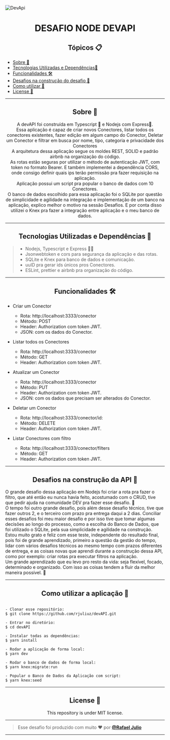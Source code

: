 ![DevApi](https://devapi.com.br/static/images/cover.png)


<h1 align="center">DESAFIO NODE DEVAPI</h1>

   <h2 align="center">Tópicos 📋</h2>

   <p>

   - [Sobre 📖](#about-)
   - [Tecnologias Utilizadas e Dependências📱](#preview-)
   - [Funcionalidades 🛠️](#funcionalidades-%EF%B8%8F)
   - [Desafios na construção do desafio 🤯](#Desafios-na-construção-do-desafio)
   - [Como utilizar 🤔](#how-to-use-)
   - [License 📝](#license-)

   </p>

---


<h2 align="center">Sobre 📖</h2>

<p align="center">
   A devAPI foi construída em Typescript 💙 e Nodejs com Express💛.<br>
   Essa aplicação é capaz de criar novos Conectores, listar todos os conectores existentes, fazer edição em algum campo do Conector, Deletar um Conector e filtrar em busca por nome, tipo, categoria e privacidade dos Conectores<br>
   A arquitetura dessa aplicação segue os moldes REST, SOLID e padrão airbnb na organização do código.<br>
   As rotas estão seguras por utilizar o método de autenticação JWT, com token no formato Bearer. E também implementei a dependência CORS, onde consigo definir quais ips terão permissão pra fazer requisição na aplicação.<br>
   Aplicação possui um script pra popular o banco de dados com 10 Conectores.<br>
   O banco de dados escolhido para essa aplicação foi o SQLite por questão de simplicidade e agilidade na integração e implementação de um banco na aplicação, explico melhor o motivo na sessão Desafios. E por conta disso utilizei o Knex pra fazer a integração entre aplicação e o meu banco de dados.
</p>

---

<h2 align="center">Tecnologias Utilizadas e Dependências 📱</h2>

   > * Nodejs, Typescript e Express 🧐📂
   > * Jsonwebtoken e cors para segurança da aplicação e das rotas.
   > * SQLite e Knex para banco de dados e comunicação.
   > * uuID pra gerar ids únicos pros Conectores.
   > * ESLint, prettier e airbnb pra organização do código.

---

<h2 align="center">Funcionalidades 🛠️</h2>

   <p>

- Criar um Conector
  -  Rota: http://localhost:3333/conector
  -  Método: POST
  -  Header: Authorization com token JWT.
  -  JSON: com os dados do Conector.

- Listar todos os Conectores
  -  Rota: http://localhost:3333/conector
  -  Método: GET
  -  Header: Authorization com token JWT.

- Atualizar um Conector
  -  Rota: http://localhost:3333/conector
  -  Método: PUT
  -  Header: Authorization com token JWT.
  -  JSON: com os dados que precisam ser alterados do Conector.

- Deletar um Conector
  -  Rota: http://localhost:3333/conector/id:
  -  Método: DELETE
  -  Header: Authorization com token JWT.

- Listar Conectores com filtro
  -  Rota: http://localhost:3333/conector/filters
  -  Método: GET
  -  Header: Authorization com token JWT.
   </p>

---

<h2 align="center">Desafios na construção da API 🤯</h2>

   <p>
    O grande desafio dessa aplicação em Nodejs foi criar a rota pra fazer o filtro, que até então eu nunca havia feito, acostumado com o CRUD, tive que pedir ajuda na comunidade DEV pra fazer esse desafio. 💪<br>
    O tempo foi outro grande desafio, pois além desse desafio técnico, tive que fazer outros 2, e o terceiro com prazo pra entrega daqui a 2 dias. Conciliar esses desafios foi meu maior desafio e por isso tive que tomar algumas decisões ao longo do processo, como a escolha do Banco de Dados, que foi utilizado o SQLite, pela sua simplicidade e agilidade na construção.<br>
    Estou muito grato e feliz com esse teste, independente do resultado final, pois foi de grande aprendizado, primeiro a questão da gestão do tempo, lidar com vários desafios técnicos ao mesmo tempo com prazos diferentes de entrega, e as coisas novas que aprendi durante a construção dessa API, como por exemplo: criar rotas pra executar filtros na aplicação.<br>
    Um grande aprendizado que eu levo pro resto da vida: seja flexível, focado, determinado e organizado. Com isso as coisas tendem a fluir da melhor maneira possível. 🚀
   </p>

---

<h2 align="center">Como utilizar a aplicação 🤔</h2>

   ```

   - Clonar esse repositório:
   $ git clone https://github.com/rjuliuz/devAPI.git

   - Entrar no diretório:
   $ cd devAPI

   - Instalar todas as dependências:
   $ yarn install

   - Rodar a aplicação de forma local:
   $ yarn dev

   - Rodar o banco de dados de forma local:
   $ yarn knex:migrate:run

   - Popular o Banco de Dados da Aplicação com script:
   $ yarn knex:seed
   ```

---

<h2 align="center">License 📝</h2>

<p align="center">
   This repository is under MIT license.
</p>

   ---

   >Esse desafio foi produzido com muito ❤️ por **[@Rafael Julio](https://www.linkedin.com/in/rjuliodev/)**
---


